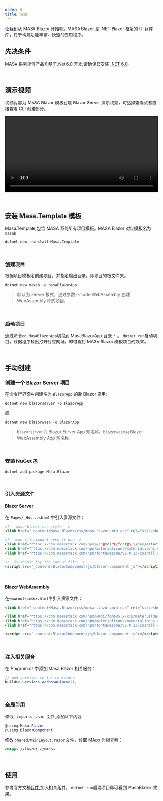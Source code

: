 ```yaml
---
order: 0
title: 安装
---
```


让我们从 MASA Blazor 开始吧，MASA Blazor 是 .NET Blazor 框架的 UI 组件库，用于构建功能丰富、快速的应用程序。

## 先决条件

MASA 系列所有产品均基于.Net 6.0 开发,请确保已安装 <a href="https://dotnet.microsoft.com/download/dotnet/6.0" target="_blank">.NET 6.0</a>。

<br/>

## 演示视频

视频内容为 MASA Blazor 模板创建 Blazor Server 演示视频，可选择查看或者直接查看 CLI 创建部分。

<video src="https://cdn.masastack.com/stack/images/website/masa-blazor/video.mp4" controls width="100%"></video>

<br/>

## 安装 Masa.Template 模板

Masa.Template,包含 MASA 系列所有项目模板。MASA Blazor 对应模板名为`masab`

```shell
dotnet new --install Masa.Template
```

<br/>


### 创建项目

根据项目模板名创建项目，并指定输出目录，即项目的根文件夹。

```shell
dotnet new masab -o MasaBlazorApp
```

> 默认为 Server 模式，通过参数--mode WebAssembly 创建 WebAssembly 模式项目。

<br/>

### 启动项目

通过命令`cd MasaBlazorApp`切换到 MasaBlazorApp 目录下 。
`dotnet run`启动项目，根据程序输出打开对应网址，即可看到 MASA Blazor 模板项目的效果。

<br/>


## 手动创建

### 创建一个 Blazor Server 项目

在命令行界面中创建名为 `BlazorApp` 的新 Blazor 应用:

```shell
dotnet new blazorserver -o BlazorApp
```

或

```shell
dotnet new blazorwasm -o BlazorApp
```

> `blazorserver`为 Blazor Server App 短名称。`blazorwasm`为 Blazor WebAssembly App 短名称

<br/>

### 安装 NuGet 包

```shell
dotnet add package Masa.Blazor
```

<br/>

### 引入资源文件

####  Blazor Server

在 `Pages/_Host.cshtml` 中引入资源文件：

```html
<!-- masa blazor css style -->
<link href="_content/Masa.Blazor/css/masa-blazor.min.css" rel="stylesheet" />

<!--icon file,import need to use-->
<link href="https://cdn.masastack.com/npm/@("@mdi")/font@5.x/css/materialdesignicons.min.css" rel="stylesheet">
<link href="https://cdn.masastack.com/npm/materialicons/materialicons.css" rel="stylesheet">
<link href="https://cdn.masastack.com/npm/fontawesome/v5.0.13/css/all.css" rel="stylesheet">

<!--js(should lay the end of file)-->
<script src="_content/BlazorComponent/js/blazor-component.js"></script>
```

<br/>

#### Blazor WebAssembly

在`wwwroot\index.html`中引入资源文件：

```html
<link href="_content/Masa.Blazor/css/masa-blazor.min.css" rel="stylesheet" />

<link href="https://cdn.masastack.com/npm/@mdi/font@5.x/css/materialdesignicons.min.css" rel="stylesheet">
<link href="https://cdn.masastack.com/npm/materialicons/materialicons.css" rel="stylesheet">
<link href="https://cdn.masastack.com/npm/fontawesome/v5.0.13/css/all.css" rel="stylesheet">

<script src="_content/BlazorComponent/js/blazor-component.js"></script>
```

<br/>

### 注入相关服务

在 Program.cs 中添加 Masa.Blazor 相关服务：

```csharp
// Add services to the container.
builder.Services.AddMasaBlazor();
```

<br/>

### 全局引用

修改 `_Imports.razor` 文件,添加以下内容:

```csharp
@using Masa.Blazor
@using BlazorComponent
```

修改 `Shared/MainLayout.razor` 文件，设置 MApp 为根元素：

```html
<MApp> //layout </MApp>
```

<br/>

## 使用

参考官方文档[组件](https://masa-blazor-docs-dev.lonsid.cn/components/application),加入相关组件。
`dotnet run`启动项目即可看到 MasaBlazor 效果。
